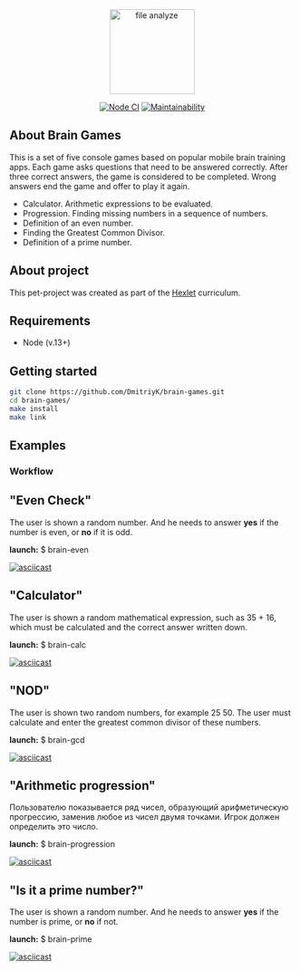 <div align="center">
  <img alt="file analyze" title="file-difference-calculator" src="https://cdn-icons-png.flaticon.com/512/2152/2152477.png" width="150"/>
</div>

<div align="center"> 

[![Node CI](https://github.com/DmitriyK/brain-games/actions/workflows/main.yml/badge.svg)](https://github.com/DmitriyK/brain-games/actions/workflows/main.yml)
[![Maintainability](https://api.codeclimate.com/v1/badges/f3a623d45c4894b947b7/maintainability)](https://codeclimate.com/github/DmitriyK/frontend-project-lvl1/maintainability)

</div>

## About Brain Games

This is a set of five console games based on popular mobile brain training apps. Each game asks questions that need to be answered correctly. After three correct answers, the game is considered to be completed. Wrong answers end the game and offer to play it again.
  - Calculator. Arithmetic expressions to be evaluated.
  - Progression. Finding missing numbers in a sequence of numbers.
  - Definition of an even number.
  - Finding the Greatest Common Divisor.
  - Definition of a prime number.

## About project

This pet-project was created as part of the [Hexlet](https://ru.hexlet.io/programs/frontend/projects/44) curriculum.

## Requirements

- Node (v.13+)

## Getting started

```sh
git clone https://github.com/DmitriyK/brain-games.git
cd brain-games/
make install
make link
```

## Examples

### Workflow

## "Even Check"

The user is shown a random number. And he needs to answer **yes** if the number is even, or **no** if it is odd.

**launch:** $ brain-even

[![asciicast](https://asciinema.org/a/310366.svg)](https://asciinema.org/a/310366)

## "Calculator"

The user is shown a random mathematical expression, such as 35 + 16, which must be calculated and the correct answer written down.

**launch:** $ brain-calc

[![asciicast](https://asciinema.org/a/310361.svg)](https://asciinema.org/a/310361)

## "NOD"

The user is shown two random numbers, for example 25 50. The user must calculate and enter the greatest common divisor of these numbers.

**launch:** $ brain-gcd

[![asciicast](https://asciinema.org/a/310359.svg)](https://asciinema.org/a/310359)

## "Arithmetic progression"

Пользователю показывается ряд чисел, образующий арифметическую прогрессию, заменив любое из чисел двумя точками. Игрок должен определить это число.

**launch:** $ brain-progression

[![asciicast](https://asciinema.org/a/310369.svg)](https://asciinema.org/a/310369)

## "Is it a prime number?"

The user is shown a random number. And he needs to answer **yes** if the number is prime, or **no** if not.

**launch:** $ brain-prime

[![asciicast](https://asciinema.org/a/310374.svg)](https://asciinema.org/a/310374)
